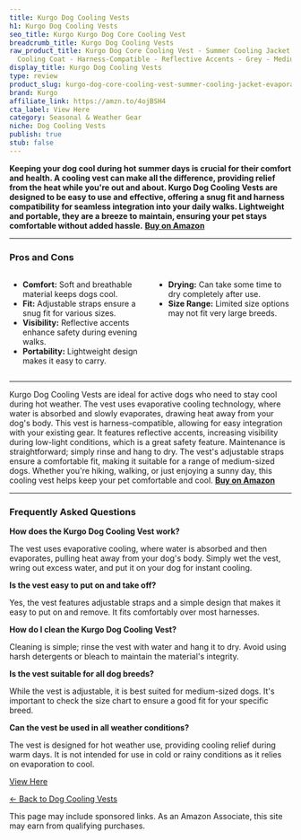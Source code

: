 ```yaml
---
title: Kurgo Dog Cooling Vests
h1: Kurgo Dog Cooling Vests
seo_title: Kurgo Kurgo Dog Core Cooling Vest
breadcrumb_title: Kurgo Dog Cooling Vests
raw_product_title: Kurgo Dog Core Cooling Vest - Summer Cooling Jacket - Evaporative
  Cooling Coat - Harness-Compatible - Reflective Accents - Grey - Medium
display_title: Kurgo Dog Cooling Vests
type: review
product_slug: kurgo-dog-core-cooling-vest-summer-cooling-jacket-evaporative-cooling-c-35e11b41
brand: Kurgo
affiliate_link: https://amzn.to/4ojBSH4
cta_label: View Here
category: Seasonal & Weather Gear
niche: Dog Cooling Vests
publish: true
stub: false
---
```


<div id="intro" class="full-width">
  <p><strong>Keeping your dog cool during hot summer days is crucial for their comfort and health. A cooling vest can make all the difference, providing relief from the heat while you're out and about. Kurgo Dog Cooling Vests are designed to be easy to use and effective, offering a snug fit and harness compatibility for seamless integration into your daily walks. Lightweight and portable, they are a breeze to maintain, ensuring your pet stays comfortable without added hassle.</strong> <a href="https://amzn.to/4ojBSH4" rel="nofollow sponsored noopener" target="_blank"><strong>Buy on Amazon</strong></a></p>
</div>

<hr />
<h3 id="pros-cons">Pros and Cons</h3>
<div class="pc-grid" style="display:grid;grid-template-columns:1fr 1fr;gap:16px;">
  <ul>
    <li><strong>Comfort:</strong> Soft and breathable material keeps dogs cool.</li>
    <li><strong>Fit:</strong> Adjustable straps ensure a snug fit for various sizes.</li>
    <li><strong>Visibility:</strong> Reflective accents enhance safety during evening walks.</li>
    <li><strong>Portability:</strong> Lightweight design makes it easy to carry.</li>
  </ul>
  <ul>
    <li><strong>Drying:</strong> Can take some time to dry completely after use.</li>
    <li><strong>Size Range:</strong> Limited size options may not fit very large breeds.</li>
  </ul>
</div>
<hr />

<div class="full-width">
  <p>Kurgo Dog Cooling Vests are ideal for active dogs who need to stay cool during hot weather. The vest uses evaporative cooling technology, where water is absorbed and slowly evaporates, drawing heat away from your dog's body. This vest is harness-compatible, allowing for easy integration with your existing gear. It features reflective accents, increasing visibility during low-light conditions, which is a great safety feature. Maintenance is straightforward; simply rinse and hang to dry. The vest's adjustable straps ensure a comfortable fit, making it suitable for a range of medium-sized dogs. Whether you're hiking, walking, or just enjoying a sunny day, this cooling vest helps keep your pet comfortable and cool. <a href="https://amzn.to/4ojBSH4" rel="nofollow sponsored noopener" target="_blank"><strong>Buy on Amazon</strong></a></p>
</div>

<hr />
<h3 id="faqs">Frequently Asked Questions</h3>

<p><strong>How does the Kurgo Dog Cooling Vest work?</strong></p>
<p>The vest uses evaporative cooling, where water is absorbed and then evaporates, pulling heat away from your dog's body. Simply wet the vest, wring out excess water, and put it on your dog for instant cooling.</p>

<p><strong>Is the vest easy to put on and take off?</strong></p>
<p>Yes, the vest features adjustable straps and a simple design that makes it easy to put on and remove. It fits comfortably over most harnesses.</p>

<p><strong>How do I clean the Kurgo Dog Cooling Vest?</strong></p>
<p>Cleaning is simple; rinse the vest with water and hang it to dry. Avoid using harsh detergents or bleach to maintain the material's integrity.</p>

<p><strong>Is the vest suitable for all dog breeds?</strong></p>
<p>While the vest is adjustable, it is best suited for medium-sized dogs. It's important to check the size chart to ensure a good fit for your specific breed.</p>

<p><strong>Can the vest be used in all weather conditions?</strong></p>
<p>The vest is designed for hot weather use, providing cooling relief during warm days. It is not intended for use in cold or rainy conditions as it relies on evaporation to cool.</p>
<p><a class="btn" href="https://amzn.to/4ojBSH4" target="_blank" rel="nofollow sponsored noopener">View Here</a></p>
<p><a href="/roundups/seasonal-weather-gear/dog-cooling-vests/">← Back to Dog Cooling Vests</a></p>
<aside class="disclosure">This page may include sponsored links. As an Amazon Associate, this site may earn from qualifying purchases.</aside>
